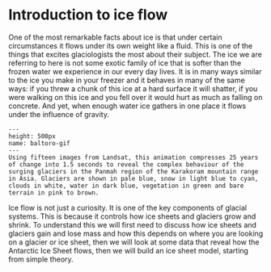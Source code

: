# Introduction to ice flow
One of the most remarkable facts about ice is that under certain circumstances it flows under its own weight like a fluid. This is one of the things that excites glaciologists the most about their subject. The ice we are referring to here is not some exotic family of ice that is softer than the frozen water we experience in our every day lives. It is in many ways similar to the ice you make in your freezer and it behaves in many of the same ways: if you threw a chunk of this ice at a hard surface it will shatter, if you were walking on this ice and you fell over it would hurt as much as falling on concrete. And yet, when enough water ice gathers in one place it flows under the influence of gravity.


```{figure} https://www.esa.int/var/esa/storage/images/esa_multimedia/images/2015/11/panmah_and_choktoi_glaciers/15696280-1-eng-GB/Panmah_and_Choktoi_glaciers_pillars.gif
---
height: 500px
name: baltoro-gif
---
Using fifteen images from Landsat, this animation compresses 25 years of change into 1.5 seconds to reveal the complex behaviour of the surging glaciers in the Panmah region of the Karakoram mountain range in Asia. Glaciers are shown in pale blue, snow in light blue to cyan, clouds in white, water in dark blue, vegetation in green and bare terrain in pink to brown.

```

Ice flow is not just a curiosity. It is one of the key components of glacial systems. This is because it controls how ice sheets and glaciers grow and shrink. To understand this we will first need to discuss how ice sheets and glaciers gain and lose mass and how this depends on where you are looking on a glacier or ice sheet, then we will look at some data that reveal how the Antarctic Ice Sheet flows, then we will build an ice sheet model, starting from simple theory. 
